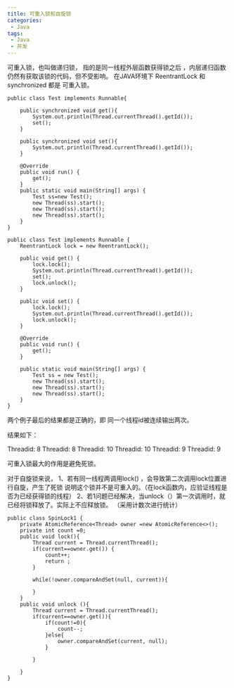 ```yaml
---
title: 可重入锁和自旋锁
categories:
 - Java
tags: 
 - Java
 - 并发
---
```


可重入锁，也叫做递归锁，
指的是同一线程外层函数获得锁之后 ，内层递归函数仍然有获取该锁的代码，但不受影响。
在JAVA环境下 ReentrantLock 和synchronized 都是 可重入锁。
```
public class Test implements Runnable{

	public synchronized void get(){
		System.out.println(Thread.currentThread().getId());
		set();
	}

	public synchronized void set(){
		System.out.println(Thread.currentThread().getId());
	}

	@Override
	public void run() {
		get();
	}
	public static void main(String[] args) {
		Test ss=new Test();
		new Thread(ss).start();
		new Thread(ss).start();
		new Thread(ss).start();
	}
}

public class Test implements Runnable {
	ReentrantLock lock = new ReentrantLock();

	public void get() {
		lock.lock();
		System.out.println(Thread.currentThread().getId());
		set();
		lock.unlock();
	}

	public void set() {
		lock.lock();
		System.out.println(Thread.currentThread().getId());
		lock.unlock();
	}

	@Override
	public void run() {
		get();
	}

	public static void main(String[] args) {
		Test ss = new Test();
		new Thread(ss).start();
		new Thread(ss).start();
		new Thread(ss).start();
	}
}
```

两个例子最后的结果都是正确的，即 同一个线程id被连续输出两次。

结果如下：

Threadid: 8
Threadid: 8
Threadid: 10
Threadid: 10
Threadid: 9
Threadid: 9

可重入锁最大的作用是避免死锁。

对于自旋锁来说，
1、若有同一线程两调用lock() ，会导致第二次调用lock位置进行自旋，产生了死锁
说明这个锁并不是可重入的。（在lock函数内，应验证线程是否为已经获得锁的线程）
2、若1问题已经解决，当unlock（）第一次调用时，就已经将锁释放了。实际上不应释放锁。
（采用计数次进行统计）

```
public class SpinLock1 {
	private AtomicReference<Thread> owner =new AtomicReference<>();
	private int count =0;
	public void lock(){
		Thread current = Thread.currentThread();
		if(current==owner.get()) {
			count++;
			return ;
		}

		while(!owner.compareAndSet(null, current)){

		}
	}
	public void unlock (){
		Thread current = Thread.currentThread();
		if(current==owner.get()){
			if(count!=0){
				count--;
			}else{
				owner.compareAndSet(current, null);
			}

		}

	}
}
```